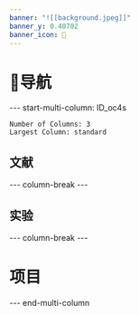 ```yaml
---
banner: "![[background.jpeg]]"
banner_y: 0.40702
banner_icon: 🐷
---
```

# 🛬导航

--- start-multi-column: ID_oc4s
```column-settings
Number of Columns: 3
Largest Column: standard
```
## 文献


--- column-break ---
## 实验


--- column-break ---
# 项目

--- end-multi-column


